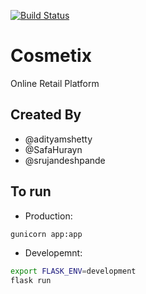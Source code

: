 [![Build Status](https://www.travis-ci.com/srujandeshpande/cosmetix.svg?branch=main)](https://www.travis-ci.com/srujandeshpande/cosmetix)

# Cosmetix
Online Retail Platform

## Created By
- @adityamshetty
- @SafaHurayn
- @srujandeshpande

## To run
- Production: 
```bash
gunicorn app:app
```
- Developemnt: 
```bash
export FLASK_ENV=development
flask run
```
